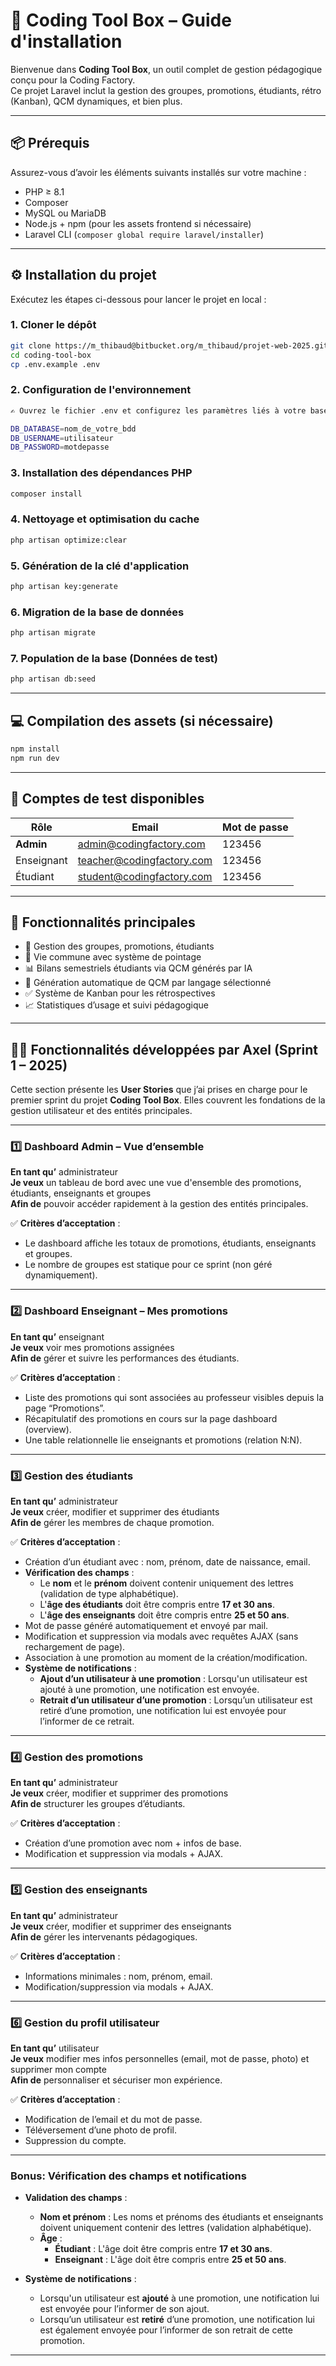 # 🚀 Coding Tool Box – Guide d'installation

Bienvenue dans **Coding Tool Box**, un outil complet de gestion pédagogique conçu pour la Coding Factory.  
Ce projet Laravel inclut la gestion des groupes, promotions, étudiants, rétro (Kanban), QCM  dynamiques, et bien plus.

---

## 📦 Prérequis

Assurez-vous d’avoir les éléments suivants installés sur votre machine :

- PHP ≥ 8.1
- Composer
- MySQL ou MariaDB
- Node.js + npm (pour les assets frontend si nécessaire)
- Laravel CLI (`composer global require laravel/installer`)

---

## ⚙️ Installation du projet

Exécutez les étapes ci-dessous pour lancer le projet en local :

### 1. Cloner le dépôt

```bash
git clone https://m_thibaud@bitbucket.org/m_thibaud/projet-web-2025.git
cd coding-tool-box
cp .env.example .env
```

### 2. Configuration de l'environnement

```bash
✍️ Ouvrez le fichier .env et configurez les paramètres liés à votre base de données :

DB_DATABASE=nom_de_votre_bdd
DB_USERNAME=utilisateur
DB_PASSWORD=motdepasse
```

### 3. Installation des dépendances PHP

```bash
composer install
```

### 4. Nettoyage et optimisation du cache

```bash
php artisan optimize:clear
```

### 5. Génération de la clé d'application

```bash
php artisan key:generate
```

### 6. Migration de la base de données

```bash
php artisan migrate
```

### 7. Population de la base (Données de test)

```bash
php artisan db:seed
```

---

## 💻 Compilation des assets (si nécessaire)

```bash
npm install
npm run dev
```

---

## 👤 Comptes de test disponibles

| Rôle       | Email                         | Mot de passe |
|------------|-------------------------------|--------------|
| **Admin**  | admin@codingfactory.com       | 123456       |
| Enseignant | teacher@codingfactory.com     | 123456       |
| Étudiant   | student@codingfactory.com     | 123456       |

---

## 🚧 Fonctionnalités principales

- 🔧 Gestion des groupes, promotions, étudiants
- 📅 Vie commune avec système de pointage
- 📊 Bilans semestriels étudiants via QCM générés par IA
- 🧠 Génération automatique de QCM par langage sélectionné
- ✅ Système de Kanban pour les rétrospectives
- 📈 Statistiques d’usage et suivi pédagogique

---

## 🧑‍💻 Fonctionnalités développées par Axel (Sprint 1 – 2025)

Cette section présente les **User Stories** que j’ai prises en charge pour le premier sprint du projet **Coding Tool Box**. Elles couvrent les fondations de la gestion utilisateur et des entités principales.

---

### 1️⃣ Dashboard Admin – Vue d’ensemble

**En tant qu’** administrateur  
**Je veux** un tableau de bord avec une vue d'ensemble des promotions, étudiants, enseignants et groupes  
**Afin de** pouvoir accéder rapidement à la gestion des entités principales.

✅ **Critères d’acceptation** :
- Le dashboard affiche les totaux de promotions, étudiants, enseignants et groupes.
- Le nombre de groupes est statique pour ce sprint (non géré dynamiquement).

---

### 2️⃣ Dashboard Enseignant – Mes promotions

**En tant qu’** enseignant  
**Je veux** voir mes promotions assignées  
**Afin de** gérer et suivre les performances des étudiants.

✅ **Critères d’acceptation** :
- Liste des promotions qui sont associées au professeur visibles depuis la page “Promotions”.
- Récapitulatif des promotions en cours sur la page dashboard (overview).
- Une table relationnelle lie enseignants et promotions (relation N:N).

---

### 3️⃣ Gestion des étudiants

**En tant qu’** administrateur  
**Je veux** créer, modifier et supprimer des étudiants  
**Afin de** gérer les membres de chaque promotion.

✅ **Critères d’acceptation** :
- Création d’un étudiant avec : nom, prénom, date de naissance, email.
- **Vérification des champs** :
    - Le **nom** et le **prénom** doivent contenir uniquement des lettres (validation de type alphabétique).
    - L'**âge des étudiants** doit être compris entre **17 et 30 ans**.
    - L'**âge des enseignants** doit être compris entre **25 et 50 ans**.
- Mot de passe généré automatiquement et envoyé par mail.
- Modification et suppression via modals avec requêtes AJAX (sans rechargement de page).
- Association à une promotion au moment de la création/modification.
- **Système de notifications** :
    - **Ajout d’un utilisateur à une promotion** : Lorsqu'un utilisateur est ajouté à une promotion, une notification est envoyée.
    - **Retrait d’un utilisateur d’une promotion** : Lorsqu’un utilisateur est retiré d’une promotion, une notification lui est envoyée pour l’informer de ce retrait.

---

### 4️⃣ Gestion des promotions

**En tant qu’** administrateur  
**Je veux** créer, modifier et supprimer des promotions  
**Afin de** structurer les groupes d’étudiants.

✅ **Critères d’acceptation** :
- Création d’une promotion avec nom + infos de base.
- Modification et suppression via modals + AJAX.

---

### 5️⃣ Gestion des enseignants

**En tant qu’** administrateur  
**Je veux** créer, modifier et supprimer des enseignants  
**Afin de** gérer les intervenants pédagogiques.

✅ **Critères d’acceptation** :
- Informations minimales : nom, prénom, email.
- Modification/suppression via modals + AJAX.

---

### 6️⃣ Gestion du profil utilisateur

**En tant qu’** utilisateur  
**Je veux** modifier mes infos personnelles (email, mot de passe, photo) et supprimer mon compte  
**Afin de** personnaliser et sécuriser mon expérience.

✅ **Critères d’acceptation** :
- Modification de l’email et du mot de passe.
- Téléversement d’une photo de profil.
- Suppression du compte.

---

### Bonus: Vérification des champs et notifications

- **Validation des champs** :
    - **Nom et prénom** : Les noms et prénoms des étudiants et enseignants doivent uniquement contenir des lettres (validation alphabétique).
    - **Âge** :
        - **Étudiant** : L'âge doit être compris entre **17 et 30 ans**.
        - **Enseignant** : L'âge doit être compris entre **25 et 50 ans**.

- **Système de notifications** :
    - Lorsqu'un utilisateur est **ajouté** à une promotion, une notification lui est envoyée pour l’informer de son ajout.
    - Lorsqu’un utilisateur est **retiré** d’une promotion, une notification lui est également envoyée pour l’informer de son retrait de cette promotion.

--- 
